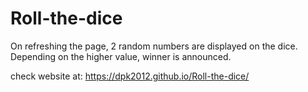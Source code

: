 # Roll-the-dice
On refreshing the page, 2 random numbers are displayed on the dice. Depending on the higher value, winner is announced.

check website at: https://dpk2012.github.io/Roll-the-dice/
